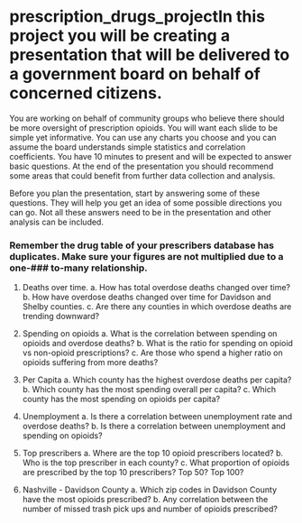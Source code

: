 # prescription_drugs_projectIn this project you will be creating a presentation that will be delivered to a government board on behalf of concerned citizens.
You are working on behalf of community groups who believe there should be more oversight of prescription opioids.
You will want each slide to be simple yet informative.  You can use any charts you choose and you can assume the board understands
simple statistics and correlation coefficients.   You have 10 minutes to present and will be expected to answer basic questions.
At the end of the presentation you should recommend some areas that could benefit from further data collection and analysis.

Before you plan the presentation, start by answering some of these questions.  They will help you get an idea of some possible directions you can go.  Not all these answers need to be in the presentation and other analysis can be included.

### Remember the drug table of your prescribers database has duplicates.  Make sure your figures are not multiplied due to a one-### to-many relationship.


1. Deaths over time.
  a. How has total overdose deaths changed over time?
  b. How have overdose deaths changed over time for Davidson and Shelby counties.
  c. Are there any counties in which overdose deaths are trending downward?

2. Spending on opioids
  a. What is the correlation between spending on opioids and overdose deaths?
  b. What is the ratio for spending on opioid vs non-opioid prescriptions?
  c. Are those who spend a higher ratio on opioids suffering from more deaths?

3. Per Capita
  a. Which county has the highest overdose deaths per capita?
  b. Which county has the most spending overall per capita?
  c. Which county has the most spending on opioids per capita?

4. Unemployment
 a. Is there a correlation between unemployment rate and overdose deaths?
 b. Is there a correlation between unemployment and spending on opioids?

5. Top prescribers
  a. Where are the top 10 opioid prescribers located?
  b. Who is the top prescriber in each county?
  c. What proportion of opioids are prescribed by the top 10 prescribers?  Top 50? Top 100?

6. Nashville - Davidson County
  a. Which zip codes in Davidson County have the most opioids prescribed?
  b. Any correlation between the number of missed trash pick ups and number of opioids prescribed?
